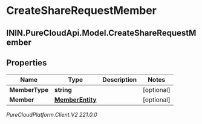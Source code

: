 # CreateShareRequestMember

## ININ.PureCloudApi.Model.CreateShareRequestMember

## Properties

|Name | Type | Description | Notes|
|------------ | ------------- | ------------- | -------------|
| **MemberType** | **string** |  | [optional] |
| **Member** | [**MemberEntity**](MemberEntity) |  | [optional] |



_PureCloudPlatform.Client.V2 221.0.0_
